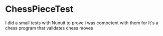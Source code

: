 # ChessPieceTest

I did a small tests with Nunuit to prove i was competent with them for It's a chess program that validates chess moves


